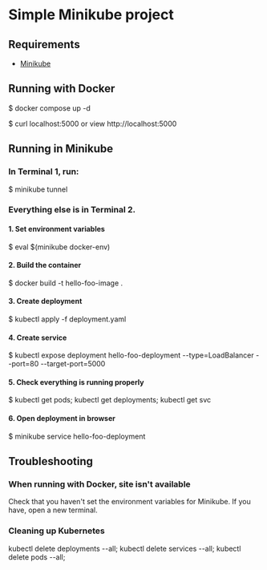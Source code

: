 # Simple Minikube project
## Requirements
* [Minikube](https://minikube.sigs.k8s.io/docs/)

## Running with Docker
$ docker compose up -d

$ curl localhost:5000 or view http://localhost:5000

## Running in Minikube
### In Terminal 1, run:
$ minikube tunnel

### Everything else is in Terminal 2.
#### 1. Set environment variables
$ eval $(minikube docker-env)

#### 2. Build the container
$ docker build -t hello-foo-image .

#### 3. Create deployment
$ kubectl apply -f deployment.yaml

#### 4. Create service
$ kubectl expose deployment hello-foo-deployment --type=LoadBalancer --port=80 --target-port=5000

#### 5. Check everything is running properly
$ kubectl get pods; kubectl get deployments; kubectl get svc

#### 6. Open deployment in browser
$ minikube service hello-foo-deployment

## Troubleshooting
### When running with Docker, site isn't available
Check that you haven't set the environment variables for Minikube. If you have, open a new terminal.

### Cleaning up Kubernetes
kubectl delete deployments --all;
kubectl delete services --all;
kubectl delete pods --all;
